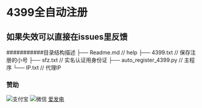 # 4399全自动注册
## 如果失效可以直接在issues里反馈
###########目录结构描述
├── Readme.md                  // help
├── 4399.txt                   // 保存注册的小号
├── sfz.txt                    // 实名认证用身份证
├── auto_register_4399.py      // 主程序
└── IP.txt                     // 代理IP
### 赞助
![支付宝](https://mcqtssdw.oss-cn-zhangjiakou.aliyuncs.com/MCQTSS_skm/ZFB.png)
![微信](https://mcqtssdw.oss-cn-zhangjiakou.aliyuncs.com/MCQTSS_skm/VX.png)
[爱发电](https://afdian.net/@mcqtss)
